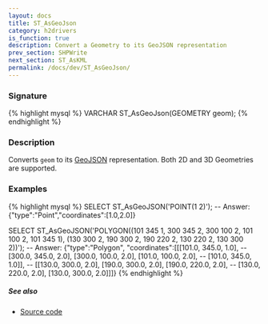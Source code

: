```yaml
---
layout: docs
title: ST_AsGeoJson
category: h2drivers
is_function: true
description: Convert a Geometry to its GeoJSON representation
prev_section: SHPWrite
next_section: ST_AsKML
permalink: /docs/dev/ST_AsGeoJson/
---
```


### Signature

{% highlight mysql %}
VARCHAR ST_AsGeoJson(GEOMETRY geom);
{% endhighlight %}

### Description

Converts `geom` to its [GeoJSON][wiki] representation.
Both 2D and 3D Geometries are supported.

### Examples

{% highlight mysql %}
SELECT ST_AsGeoJSON('POINT(1 2)');
-- Answer: {"type":"Point","coordinates":[1.0,2.0]}

SELECT ST_AsGeoJSON('POLYGON((101 345 1, 300 345 2, 300 100 2,
                              101 100 2, 101 345 1),
                             (130 300 2, 190 300 2, 190 220 2,
                              130 220 2, 130 300 2))');
-- Answer: {"type":"Polygon", "coordinates":[[[101.0, 345.0, 1.0],
--     [300.0, 345.0, 2.0], [300.0, 100.0, 2.0], [101.0, 100.0, 2.0],
--     [101.0, 345.0, 1.0]],
--    [[130.0, 300.0, 2.0], [190.0, 300.0, 2.0], [190.0, 220.0, 2.0],
--     [130.0, 220.0, 2.0], [130.0, 300.0, 2.0]]]}
{% endhighlight %}

##### See also

* <a href="https://github.com/irstv/H2GIS/blob/a8e61ea7f1953d1bad194af926a568f7bc9aac96/h2drivers/src/main/java/org/h2gis/drivers/geojson/ST_AsGeoJSON.java" target="_blank">Source code</a>

[wiki]: http://en.wikipedia.org/wiki/GeoJSON
